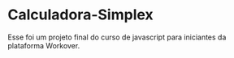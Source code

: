 # Calculadora-Simplex

Esse foi um projeto final do curso de javascript para iniciantes da plataforma Workover.

